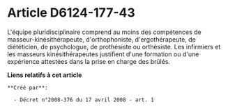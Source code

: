 # Article D6124-177-43

L'équipe pluridisciplinaire comprend au moins des compétences de masseur-kinésithérapeute, d'orthophoniste, d'ergothérapeute,
de diététicien, de psychologue, de prothésiste ou orthésiste. Les infirmiers et les masseurs kinésithérapeutes justifient
d'une formation ou d'une expérience attestées dans la prise en charge des brûlés.

**Liens relatifs à cet article**

	**Créé par**:

	  - Décret n°2008-376 du 17 avril 2008 - art. 1
